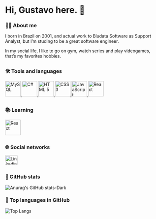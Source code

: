 # Hi, Gustavo here. :call_me_hand:

### :blond_haired_man: About me
<div>  
  <p>I born in Brazil on 2001, and actual work to Bludata Software as Support Analyst, but I’m studing to be a great software engineer.</p>
  <p>In my social life, I like to go on gym, watch series and play videogames, that’s my favorites hobbies.</p>
</div>

##

### :hammer_and_wrench: Tools and languages
<div>
  <a href="#">
    <img src="https://user-images.githubusercontent.com/25181517/183896128-ec99105a-ec1a-4d85-b08b-1aa1620b2046.png" alt="MySQL" title="MySQL" width="50" height="50" />
  </a>
  <a href="#">
    <img src="https://user-images.githubusercontent.com/25181517/121405384-444d7300-c95d-11eb-959f-913020d3bf90.png" alt="C#" title="C#" width="50" height="50" />    
  </a>    
  <a href="#" >
    <img src="https://user-images.githubusercontent.com/25181517/192158954-f88b5814-d510-4564-b285-dff7d6400dad.png" alt="HTML 5" title="HTML 5" width="50" height="50" />
  </a>
  <a href="#">
    <img src="https://user-images.githubusercontent.com/25181517/183898674-75a4a1b1-f960-4ea9-abcb-637170a00a75.png" alt="CSS 3" title="CSS 3" width="50" height="50" />
  </a>    
  <a href="#">
    <img src="https://user-images.githubusercontent.com/25181517/117447155-6a868a00-af3d-11eb-9cfe-245df15c9f3f.png" alt="JavaScript" title="JavaScript" width="50" height="50" />
  </a>    
  <a href="#">
    <img src="https://user-images.githubusercontent.com/25181517/183897015-94a058a6-b86e-4e42-a37f-bf92061753e5.png" alt="React" title="React" width="50" height="50" />              
  </a>
</div>

##

### :books: Learning
<div>
  <a href="#">
    <img src="https://user-images.githubusercontent.com/25181517/183890598-19a0ac2d-e88a-4005-a8df-1ee36782fde1.png" alt="React" title="React" width="50" height="50" />
  </a>
<div>

##
  
### :globe_with_meridians: Social networks
<p align="left">
  <a href="https://www.linkedin.com/in/gustavo-dalpasquale-16a67b242/" target="_blank">
    <img src="https://camo.githubusercontent.com/6eeeae9698286e45eda5d2973026a896fd42fa7f4271bf31aa74e9557e82181a/68747470733a2f2f6564656e742e6769746875622e696f2f537570657254696e7949636f6e732f696d616765732f7376672f6c696e6b6564696e2e737667" alt="Linkedin" height="30" width="40" />
  </a>
</p>

  
##

### :large_orange_diamond: GitHub stats
![Anurag's GitHub stats-Dark](https://github-readme-stats.vercel.app/api?username=gustavodalpasquale&show_icons=true&theme=dark#gh-dark-mode-only)
  
### 	:small_orange_diamond: Top languages in GitHub
![Top Langs](https://github-readme-stats.vercel.app/api/top-langs/?username=gustavodalpasquale&layout=compact)

##
